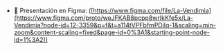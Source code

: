 - 🎨 Presentación en Figma: ([https://www.figma.com/file/La-Vendimia](https://www.figma.com/proto/weJFKAB8pcpp8wrIkKfe5x/La-Vendimia?node-id=12-3359&p=f&t=a114tVPFbfmPDilq-1&scaling=min-zoom&content-scaling=fixed&page-id=0%3A1&starting-point-node-id=1%3A2)) 
